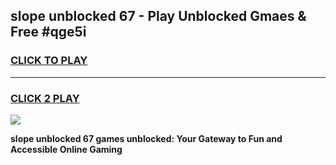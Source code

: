 
## slope unblocked 67 - Play Unblocked Gmaes & Free #qge5i
<h3>
<a href="https://news.freeplayer.one?title=slope_unblocked_67&ref=03M">CLICK TO PLAY</a></h3>
<hr>

<h3>
<a href="https://news.freeplayer.one?title=slope_unblocked_67&ref=03M">CLICK 2 PLAY</a>
  
</h3>

<a href="https://news.freeplayer.one?title=slope_unblocked_67&ref=03M"><img src="https://clearcache.store/games.png"></a>


**slope unblocked 67 games unblocked: Your Gateway to Fun and Accessible Online Gaming**
